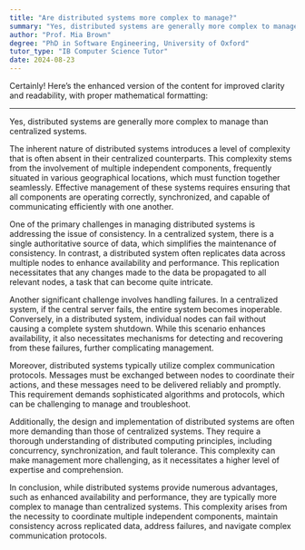 ```yaml
---
title: "Are distributed systems more complex to manage?"
summary: "Yes, distributed systems are generally more complex to manage compared to centralised systems."
author: "Prof. Mia Brown"
degree: "PhD in Software Engineering, University of Oxford"
tutor_type: "IB Computer Science Tutor"
date: 2024-08-23
---
```


Certainly! Here’s the enhanced version of the content for improved clarity and readability, with proper mathematical formatting:

---

Yes, distributed systems are generally more complex to manage than centralized systems.

The inherent nature of distributed systems introduces a level of complexity that is often absent in their centralized counterparts. This complexity stems from the involvement of multiple independent components, frequently situated in various geographical locations, which must function together seamlessly. Effective management of these systems requires ensuring that all components are operating correctly, synchronized, and capable of communicating efficiently with one another.

One of the primary challenges in managing distributed systems is addressing the issue of consistency. In a centralized system, there is a single authoritative source of data, which simplifies the maintenance of consistency. In contrast, a distributed system often replicates data across multiple nodes to enhance availability and performance. This replication necessitates that any changes made to the data be propagated to all relevant nodes, a task that can become quite intricate.

Another significant challenge involves handling failures. In a centralized system, if the central server fails, the entire system becomes inoperable. Conversely, in a distributed system, individual nodes can fail without causing a complete system shutdown. While this scenario enhances availability, it also necessitates mechanisms for detecting and recovering from these failures, further complicating management.

Moreover, distributed systems typically utilize complex communication protocols. Messages must be exchanged between nodes to coordinate their actions, and these messages need to be delivered reliably and promptly. This requirement demands sophisticated algorithms and protocols, which can be challenging to manage and troubleshoot.

Additionally, the design and implementation of distributed systems are often more demanding than those of centralized systems. They require a thorough understanding of distributed computing principles, including concurrency, synchronization, and fault tolerance. This complexity can make management more challenging, as it necessitates a higher level of expertise and comprehension.

In conclusion, while distributed systems provide numerous advantages, such as enhanced availability and performance, they are typically more complex to manage than centralized systems. This complexity arises from the necessity to coordinate multiple independent components, maintain consistency across replicated data, address failures, and navigate complex communication protocols.
    